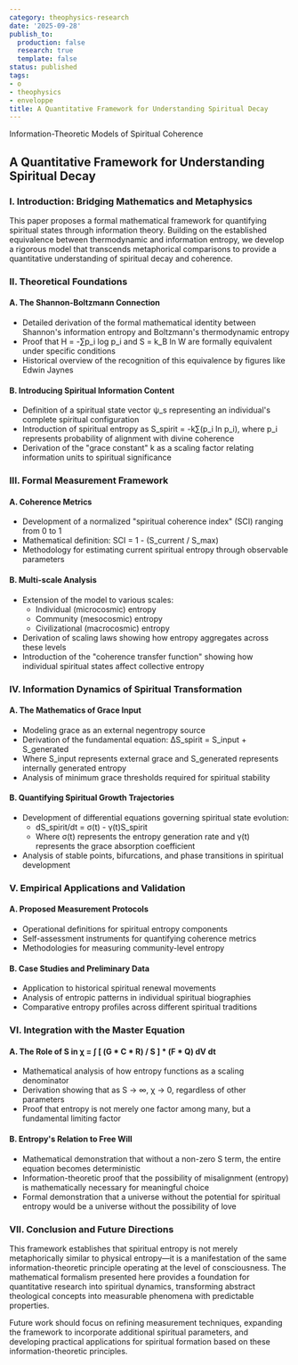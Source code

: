 ```yaml
---
category: theophysics-research
date: '2025-09-28'
publish_to:
  production: false
  research: true
  template: false
status: published
tags:
- o
- theophysics
- enveloppe
title: A Quantitative Framework for Understanding Spiritual Decay
---
```

   
Information-Theoretic Models of Spiritual Coherence   
   
## A Quantitative Framework for Understanding Spiritual Decay   
   
### I. Introduction: Bridging Mathematics and Metaphysics   
   
This paper proposes a formal mathematical framework for quantifying spiritual states through information theory. Building on the established equivalence between thermodynamic and information entropy, we develop a rigorous model that transcends metaphorical comparisons to provide a quantitative understanding of spiritual decay and coherence.   
   
### II. Theoretical Foundations   
   
#### A. The Shannon-Boltzmann Connection   
   
   
- Detailed derivation of the formal mathematical identity between Shannon's information entropy and Boltzmann's thermodynamic entropy   
- Proof that H = -∑p_i log p_i and S = k_B ln W are formally equivalent under specific conditions   
- Historical overview of the recognition of this equivalence by figures like Edwin Jaynes   
   
#### B. Introducing Spiritual Information Content   
   
   
- Definition of a spiritual state vector ψ_s representing an individual's complete spiritual configuration   
- Introduction of spiritual entropy as S_spirit = -k∑(p_i ln p_i), where p_i represents probability of alignment with divine coherence   
- Derivation of the "grace constant" k as a scaling factor relating information units to spiritual significance   
   
### III. Formal Measurement Framework   
   
#### A. Coherence Metrics   
   
   
- Development of a normalized "spiritual coherence index" (SCI) ranging from 0 to 1   
- Mathematical definition: SCI = 1 - (S_current / S_max)   
- Methodology for estimating current spiritual entropy through observable parameters   
   
#### B. Multi-scale Analysis   
   
   
- Extension of the model to various scales:   
    - Individual (microcosmic) entropy   
    - Community (mesocosmic) entropy   
    - Civilizational (macrocosmic) entropy   
- Derivation of scaling laws showing how entropy aggregates across these levels   
- Introduction of the "coherence transfer function" showing how individual spiritual states affect collective entropy   
   
### IV. Information Dynamics of Spiritual Transformation   
   
#### A. The Mathematics of Grace Input   
   
   
- Modeling grace as an external negentropy source   
- Derivation of the fundamental equation: ΔS_spirit = S_input + S_generated   
- Where S_input represents external grace and S_generated represents internally generated entropy   
- Analysis of minimum grace thresholds required for spiritual stability   
   
#### B. Quantifying Spiritual Growth Trajectories   
   
   
- Development of differential equations governing spiritual state evolution:   
    - dS_spirit/dt = σ(t) - γ(t)S_spirit   
    - Where σ(t) represents the entropy generation rate and γ(t) represents the grace absorption coefficient   
- Analysis of stable points, bifurcations, and phase transitions in spiritual development   
   
### V. Empirical Applications and Validation   
   
#### A. Proposed Measurement Protocols   
   
   
- Operational definitions for spiritual entropy components   
- Self-assessment instruments for quantifying coherence metrics   
- Methodologies for measuring community-level entropy   
   
#### B. Case Studies and Preliminary Data   
   
   
- Application to historical spiritual renewal movements   
- Analysis of entropic patterns in individual spiritual biographies   
- Comparative entropy profiles across different spiritual traditions   
   
### VI. Integration with the Master Equation   
   
#### A. The Role of S in χ = ∫ [ (G * C * R) / S ] * (F * Q) dV dt   
   
   
- Mathematical analysis of how entropy functions as a scaling denominator   
- Derivation showing that as S → ∞, χ → 0, regardless of other parameters   
- Proof that entropy is not merely one factor among many, but a fundamental limiting factor   
   
#### B. Entropy's Relation to Free Will   
   
   
- Mathematical demonstration that without a non-zero S term, the entire equation becomes deterministic   
- Information-theoretic proof that the possibility of misalignment (entropy) is mathematically necessary for meaningful choice   
- Formal demonstration that a universe without the potential for spiritual entropy would be a universe without the possibility of love   
   
### VII. Conclusion and Future Directions   
   
This framework establishes that spiritual entropy is not merely metaphorically similar to physical entropy—it is a manifestation of the same information-theoretic principle operating at the level of consciousness. The mathematical formalism presented here provides a foundation for quantitative research into spiritual dynamics, transforming abstract theological concepts into measurable phenomena with predictable properties.   
   
Future work should focus on refining measurement techniques, expanding the framework to incorporate additional spiritual parameters, and developing practical applications for spiritual formation based on these information-theoretic principles.